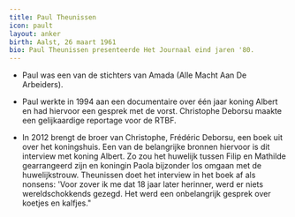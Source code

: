 ```yaml
---
title: Paul Theunissen
icon: pault
layout: anker
birth: Aalst, 26 maart 1961
bio: Paul Theunissen presenteerde Het Journaal eind jaren '80.
---
```


* Paul was een van de stichters van Amada (Alle Macht Aan De Arbeiders).

* Paul werkte in 1994 aan een documentaire over één jaar koning Albert en had hiervoor een gesprek met de vorst. Christophe Deborsu maakte een gelijkaardige reportage voor de RTBF.

* In 2012 brengt de broer van Christophe, Frédéric Deborsu, een boek uit over het koningshuis. Een van de belangrijke bronnen hiervoor is dit interview met koning Albert. Zo zou het huwelijk tussen Filip en Mathilde gearrangeerd zijn en koningin Paola bijzonder los omgaan met de huwelijkstrouw.
Theunissen doet het interview in het boek af als nonsens: 'Voor zover ik me dat 18 jaar later herinner, werd er niets wereldschokkends gezegd. Het werd een onbelangrijk gesprek over koetjes en kalfjes."
